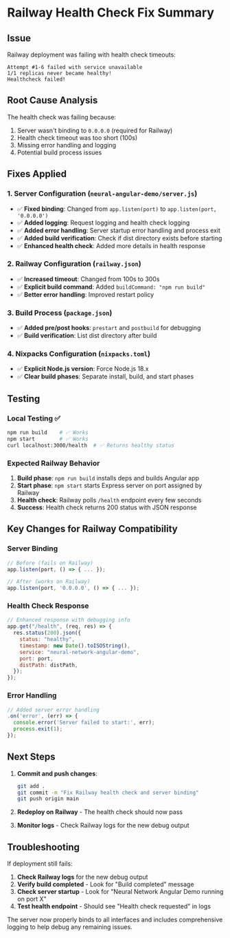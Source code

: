 # Railway Health Check Fix Summary

## Issue

Railway deployment was failing with health check timeouts:

```
Attempt #1-6 failed with service unavailable
1/1 replicas never became healthy!
Healthcheck failed!
```

## Root Cause Analysis

The health check was failing because:

1. Server wasn't binding to `0.0.0.0` (required for Railway)
2. Health check timeout was too short (100s)
3. Missing error handling and logging
4. Potential build process issues

## Fixes Applied

### 1. Server Configuration (`neural-angular-demo/server.js`)

- ✅ **Fixed binding**: Changed from `app.listen(port)` to `app.listen(port, '0.0.0.0')`
- ✅ **Added logging**: Request logging and health check logging
- ✅ **Added error handling**: Server startup error handling and process exit
- ✅ **Added build verification**: Check if dist directory exists before starting
- ✅ **Enhanced health check**: Added more details in health response

### 2. Railway Configuration (`railway.json`)

- ✅ **Increased timeout**: Changed from 100s to 300s
- ✅ **Explicit build command**: Added `buildCommand: "npm run build"`
- ✅ **Better error handling**: Improved restart policy

### 3. Build Process (`package.json`)

- ✅ **Added pre/post hooks**: `prestart` and `postbuild` for debugging
- ✅ **Build verification**: List dist directory after build

### 4. Nixpacks Configuration (`nixpacks.toml`)

- ✅ **Explicit Node.js version**: Force Node.js 18.x
- ✅ **Clear build phases**: Separate install, build, and start phases

## Testing

### Local Testing ✅

```bash
npm run build    # ✅ Works
npm start        # ✅ Works
curl localhost:3000/health  # ✅ Returns healthy status
```

### Expected Railway Behavior

1. **Build phase**: `npm run build` installs deps and builds Angular app
2. **Start phase**: `npm start` starts Express server on port assigned by Railway
3. **Health check**: Railway polls `/health` endpoint every few seconds
4. **Success**: Health check returns 200 status with JSON response

## Key Changes for Railway Compatibility

### Server Binding

```javascript
// Before (fails on Railway)
app.listen(port, () => { ... });

// After (works on Railway)
app.listen(port, '0.0.0.0', () => { ... });
```

### Health Check Response

```javascript
// Enhanced response with debugging info
app.get("/health", (req, res) => {
  res.status(200).json({
    status: "healthy",
    timestamp: new Date().toISOString(),
    service: "neural-network-angular-demo",
    port: port,
    distPath: distPath,
  });
});
```

### Error Handling

```javascript
// Added server error handling
.on('error', (err) => {
  console.error('Server failed to start:', err);
  process.exit(1);
});
```

## Next Steps

1. **Commit and push changes**:

   ```bash
   git add .
   git commit -m "Fix Railway health check and server binding"
   git push origin main
   ```

2. **Redeploy on Railway** - The health check should now pass

3. **Monitor logs** - Check Railway logs for the new debug output

## Troubleshooting

If deployment still fails:

1. **Check Railway logs** for the new debug output
2. **Verify build completed** - Look for "Build completed" message
3. **Check server startup** - Look for "Neural Network Angular Demo running on port X"
4. **Test health endpoint** - Should see "Health check requested" in logs

The server now properly binds to all interfaces and includes comprehensive logging to help debug any remaining issues.
